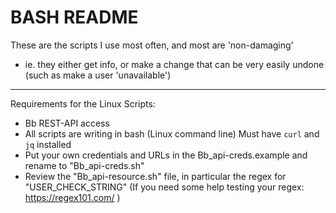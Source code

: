 BASH README
====================================

These are the scripts I use most often, and most are 'non-damaging' 
- ie. they either get info, or make a change that can be very easily
undone (such as make a user 'unavailable')

------------------------------------

Requirements for the Linux Scripts: 
  - Bb REST-API access
  - All scripts are writing in bash (Linux command line)
		  Must have `curl` and `jq` installed
  - Put your own credentials and URLs in the Bb_api-creds.example and
      rename to "Bb_api-creds.sh"
  - Review the "Bb_api-resource.sh" file, in particular the regex 
      for "USER_CHECK_STRING"
	(If you need some help testing your regex:  https://regex101.com/  )
